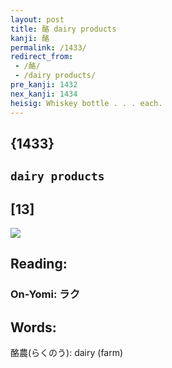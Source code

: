 ```yaml
---
layout: post
title: 酪 dairy products
kanji: 酪
permalink: /1433/
redirect_from:
 - /酪/
 - /dairy products/
pre_kanji: 1432
nex_kanji: 1434
heisig: Whiskey bottle . . . each.
---
```


## {1433}

## `dairy products`

## [13]

<div class="stroke"><img src="E985AA.png" /></div>

## Reading:

### On-Yomi: ラク

## Words:

酪農(らくのう): dairy (farm)
